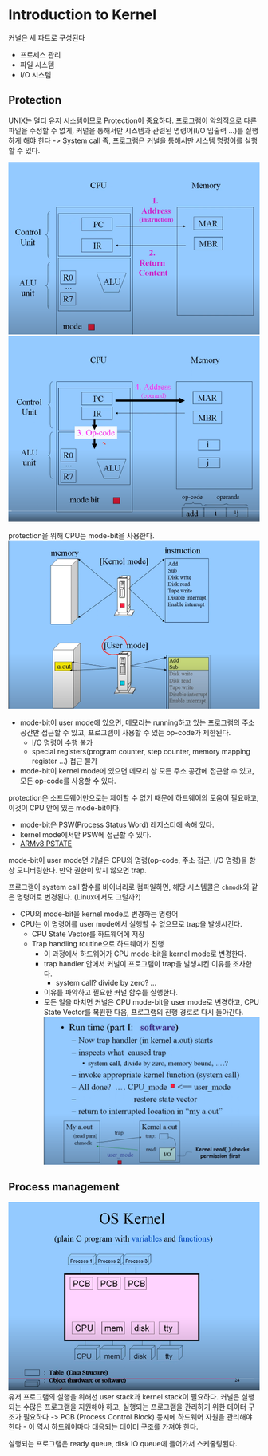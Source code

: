 # Introduction to Kernel
커널은 세 파트로 구성된다
- 프로세스 관리
- 파일 시스템
- I/O 시스템

## Protection
UNIX는 멀티 유저 시스템이므로 Protection이 중요하다.
프로그램이 악의적으로 다른 파일을 수정할 수 없게, 커널을 통해서만 시스템과 관련된 명령어(I/O 입출력 ...)를 실행하게 해야 한다 -> System call
즉, 프로그램은 커널을 통해서만 시스템 명령어를 실행할 수 있다.

![image](../image/131.png)
![image](../image/132.png)

protection을 위해 CPU는 mode-bit을 사용한다.
![image](../image/133.png)
- mode-bit이 user mode에 있으면, 메모리는 running하고 있는 프로그램의 주소 공간만 접근할 수 있고, 프로그램이 사용할 수 있는 op-code가 제한된다.
  - I/O 명령어 수행 불가
  - special registers(program counter, step counter, memory mapping register ...) 접근 불가
- mode-bit이 kernel mode에 있으면 메모리 상 모든 주소 공간에 접근할 수 있고, 모든 op-code를 사용할 수 있다.

protection은 소프트웨어만으로는 제어할 수 없기 때문에 하드웨어의 도움이 필요하고, 이것이 CPU 안에 있는 mode-bit이다.
- mode-bit은 PSW(Process Status Word) 레지스터에 속해 있다.
- kernel mode에서만 PSW에 접근할 수 있다.
- [ARMv8 PSTATE](https://yohda.tistory.com/entry/%EC%9D%B4%EB%A1%A0%EC%BB%B4%ED%93%A8%ED%84%B0%EA%B5%AC%EC%A1%B0ARM-ARMv8-%ED%94%84%EB%A1%9C%EC%84%B8%EC%84%9C-%EC%83%81%ED%83%9C)

mode-bit이 user mode면 커널은 CPU의 명령(op-code, 주소 접근, I/O 명령)을 항상 모니터링한다. 만약 권한이 맞지 않으면 trap.

프로그램이 system call 함수를 바이너리로 컴파일하면, 해당 시스템콜은 `chmodk`와 같은 명령어로 변경된다. (Linux에서도 그럴까?)
- CPU의 mode-bit을 kernel mode로 변경하는 명령어
- CPU는 이 명령어를 user mode에서 실행할 수 없으므로 trap을 발생시킨다.
  - CPU State Vector를 하드웨어에 저장
  - Trap handling routine으로 하드웨어가 진행
    - 이 과정에서 하드웨어가 CPU mode-bit을 kernel mode로 변경한다.
    - trap handler 안에서 커널이 프로그램이 trap을 발생시킨 이유를 조사한다.
      - system call? divide by zero? ...
    - 이유를 파악하고 필요한 커널 함수를 실행한다.
    - 모든 일을 마치면 커널은 CPU mode-bit을 user mode로 변경하고, CPU State Vector를 복원한 다음, 프로그램의 진행 경로로 다시 돌아간다.
![image](../image/134.png)

## Process management
![image](../image/135.png)
유저 프로그램의 실행을 위해선 user stack과 kernel stack이 필요하다.
커널은 실행되는 수많은 프로그램을 지원해야 하고, 실행되는 프로그램을 관리하기 위한 데이터 구조가 필요하다 -> PCB (Process Control Block)
동시에 하드웨어 자원을 관리해야 한다 - 이 역시 하드웨어마다 대응되는 데이터 구조를 가져야 한다.

실행되는 프로그램은 ready queue, disk IO queue에 들어가서 스케줄링된다.